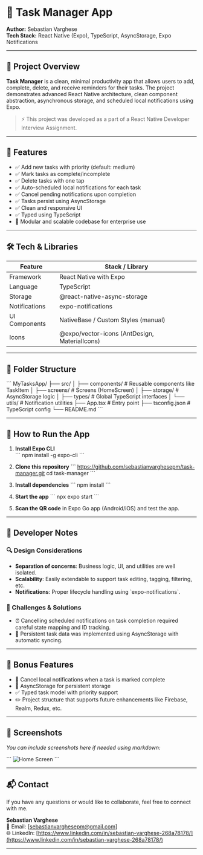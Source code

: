 # 📱 Task Manager App

**Author:** Sebastian Varghese  
**Tech Stack:** React Native (Expo), TypeScript, AsyncStorage, Expo Notifications

---

## 📌 Project Overview

**Task Manager** is a clean, minimal productivity app that allows users to add, complete, delete, and receive reminders for their tasks. The project demonstrates advanced React Native architecture, clean component abstraction, asynchronous storage, and scheduled local notifications using Expo.

> ⚡ This project was developed as a part of a React Native Developer Interview Assignment.

---

## 🚀 Features

- ✅ Add new tasks with priority (default: medium)
- ✅ Mark tasks as complete/incomplete
- ✅ Delete tasks with one tap
- ✅ Auto-scheduled local notifications for each task
- ✅ Cancel pending notifications upon completion
- ✅ Tasks persist using AsyncStorage
- ✅ Clean and responsive UI
- ✅ Typed using TypeScript
- 🧠 Modular and scalable codebase for enterprise use

---

## 🛠️ Tech & Libraries

| Feature              | Stack / Library                    |
|----------------------|------------------------------------|
| Framework            | React Native with Expo             |
| Language             | TypeScript                         |
| Storage              | @react-native-async-storage        |
| Notifications        | expo-notifications                 |
| UI Components        | NativeBase / Custom Styles (manual)|
| Icons                | @expo/vector-icons (AntDesign, MaterialIcons) |

---

## 📁 Folder Structure

\`\`\`
MyTasksApp/
├── src/
│   ├── components/       # Reusable components like TaskItem
│   ├── screens/          # Screens (HomeScreen)
│   ├── storage/          # AsyncStorage logic
│   ├── types/            # Global TypeScript interfaces
│   └── utils/            # Notification utilities
├── App.tsx              # Entry point
├── tsconfig.json        # TypeScript config
└── README.md
\`\`\`

---

## 📱 How to Run the App

1. **Install Expo CLI**  
   \`\`\`
   npm install -g expo-cli
   \`\`\`

2. **Clone this repository**
   \`\`\`
   https://github.com/sebastianvarghesepm/task-manager.git
   cd task-manager
   \`\`\`

3. **Install dependencies**
   \`\`\`
   npm install
   \`\`\`

4. **Start the app**
   \`\`\`
   npx expo start
   \`\`\`

5. **Scan the QR code** in Expo Go app (Android/iOS) and test the app.

---

## 🧠 Developer Notes

### 🔍 Design Considerations
- **Separation of concerns**: Business logic, UI, and utilities are well isolated.
- **Scalability**: Easily extendable to support task editing, tagging, filtering, etc.
- **Notifications**: Proper lifecycle handling using \`expo-notifications\`.

### 🧪 Challenges & Solutions
- ⏰ Cancelling scheduled notifications on task completion required careful state mapping and ID tracking.
- 💾 Persistent task data was implemented using AsyncStorage with automatic syncing.

---

## 📌 Bonus Features

- 🧠 Cancel local notifications when a task is marked complete
- 💾 AsyncStorage for persistent storage
- ✅ Typed task model with priority support
- ✏️ Project structure that supports future enhancements like Firebase, Realm, Redux, etc.

---

## 📸 Screenshots

_You can include screenshots here if needed using markdown:_

\`\`\`
![Home Screen](./assets/home.png)
\`\`\`

---

## 📬 Contact

If you have any questions or would like to collaborate, feel free to connect with me.

**Sebastian Varghese**  
📧 Email: [sebastianvarghesepm@gmail.com]  
🌐 LinkedIn: [https://www.linkedin.com/in/sebastian-varghese-268a78178/](https://www.linkedin.com/in/sebastian-varghese-268a78178/)

---
